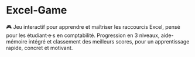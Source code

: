 # Excel-Game
🎮 Jeu interactif pour apprendre et maîtriser les raccourcis Excel, pensé pour les étudiant·e·s en comptabilité. Progression en 3 niveaux, aide-mémoire intégré et classement des meilleurs scores, pour un apprentissage rapide, concret et motivant.
